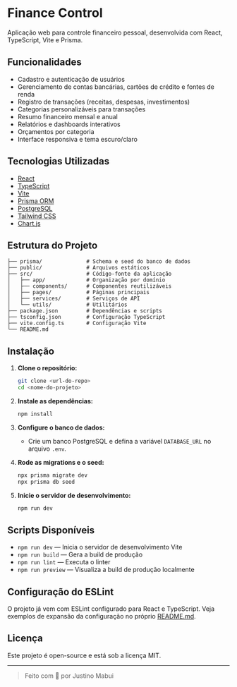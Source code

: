 # Finance Control

Aplicação web para controle financeiro pessoal, desenvolvida com React, TypeScript, Vite e Prisma.

## Funcionalidades

- Cadastro e autenticação de usuários
- Gerenciamento de contas bancárias, cartões de crédito e fontes de renda
- Registro de transações (receitas, despesas, investimentos)
- Categorias personalizáveis para transações
- Resumo financeiro mensal e anual
- Relatórios e dashboards interativos
- Orçamentos por categoria
- Interface responsiva e tema escuro/claro

## Tecnologias Utilizadas

- [React](https://react.dev/)
- [TypeScript](https://www.typescriptlang.org/)
- [Vite](https://vitejs.dev/)
- [Prisma ORM](https://www.prisma.io/)
- [PostgreSQL](https://www.postgresql.org/)
- [Tailwind CSS](https://tailwindcss.com/)
- [Chart.js](https://www.chartjs.org/)

## Estrutura do Projeto

```
├── prisma/              # Schema e seed do banco de dados
├── public/              # Arquivos estáticos
├── src/                 # Código-fonte da aplicação
│   ├── app/             # Organização por domínio
│   ├── components/      # Componentes reutilizáveis
│   ├── pages/           # Páginas principais
│   ├── services/        # Serviços de API
│   └── utils/           # Utilitários
├── package.json         # Dependências e scripts
├── tsconfig.json        # Configuração TypeScript
├── vite.config.ts       # Configuração Vite
└── README.md
```

## Instalação

1. **Clone o repositório:**
   ```sh
   git clone <url-do-repo>
   cd <nome-do-projeto>
   ```

2. **Instale as dependências:**
   ```sh
   npm install
   ```

3. **Configure o banco de dados:**
   - Crie um banco PostgreSQL e defina a variável `DATABASE_URL` no arquivo `.env`.

4. **Rode as migrations e o seed:**
   ```sh
   npx prisma migrate dev
   npx prisma db seed
   ```

5. **Inicie o servidor de desenvolvimento:**
   ```sh
   npm run dev
   ```

## Scripts Disponíveis

- `npm run dev` — Inicia o servidor de desenvolvimento Vite
- `npm run build` — Gera a build de produção
- `npm run lint` — Executa o linter
- `npm run preview` — Visualiza a build de produção localmente

## Configuração do ESLint

O projeto já vem com ESLint configurado para React e TypeScript. Veja exemplos de expansão da configuração no próprio [README.md](README.md).

## Licença

Este projeto é open-source e está sob a licença MIT.

---

> Feito com 💸 por Justino Mabui